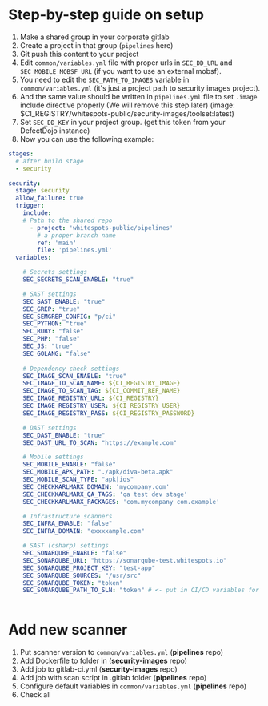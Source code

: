 # Step-by-step guide on setup

1. Make a shared group in your corporate gitlab
2. Create a project in that group (`pipelines` here)
3. Git push this content to your project
4. Edit `common/variables.yml` file with proper urls in `SEC_DD_URL` and `SEC_MOBILE_MOBSF_URL` (if you want to use an external mobsf). 
5. You need to edit the `SEC_PATH_TO_IMAGES` variable in `common/variables.yml` (it's just a project path to security images project).
6. And the same value should be written in `pipelines.yml` file to set `.image` include directive properly (We will remove this step later)
(image: $CI_REGISTRY/whitespots-public/security-images/toolset:latest)
7. Set `SEC_DD_KEY` in your project group. (get this token from your DefectDojo instance)
8. Now you can use the following example:


```yml
stages: 
  # after build stage
  - security

security:
  stage: security
  allow_failure: true
  trigger:
    include:
    # Path to the shared repo
      - project: 'whitespots-public/pipelines'
        # a proper branch name
        ref: 'main'
        file: 'pipelines.yml'
  variables:

    # Secrets settings
    SEC_SECRETS_SCAN_ENABLE: "true"

    # SAST settings
    SEC_SAST_ENABLE: "true"
    SEC_GREP: "true"
    SEC_SEMGREP_CONFIG: "p/ci"
    SEC_PYTHON: "true"
    SEC_RUBY: "false"
    SEC_PHP: "false"
    SEC_JS: "true"
    SEC_GOLANG: "false"
    
    # Dependency check settings
    SEC_IMAGE_SCAN_ENABLE: "true"
    SEC_IMAGE_TO_SCAN_NAME: ${CI_REGISTRY_IMAGE}
    SEC_IMAGE_TO_SCAN_TAG: ${CI_COMMIT_REF_NAME}
    SEC_IMAGE_REGISTRY_URL: ${CI_REGISTRY}
    SEC_IMAGE_REGISTRY_USER: ${CI_REGISTRY_USER}
    SEC_IMAGE_REGISTRY_PASS: ${CI_REGISTRY_PASSWORD}

    # DAST settings
    SEC_DAST_ENABLE: "true"
    SEC_DAST_URL_TO_SCAN: "https://example.com"

    # Mobile settings
    SEC_MOBILE_ENABLE: "false"
    SEC_MOBILE_APK_PATH: "./apk/diva-beta.apk"
    SEC_MOBILE_SCAN_TYPE: "apk|ios"
    SEC_CHECKKARLMARX_DOMAIN: 'mycompany.com'
    SEC_CHECKKARLMARX_QA_TAGS: 'qa test dev stage'
    SEC_CHECKKARLMARX_PACKAGES: 'com.mycompany com.example'

    # Infrastructure scanners
    SEC_INFRA_ENABLE: "false"
    SEC_INFRA_DOMAIN: "exxxxample.com"

    # SAST (csharp) settings
    SEC_SONARQUBE_ENABLE: "false"
    SEC_SONARQUBE_URL: "https://sonarqube-test.whitespots.io"
    SEC_SONARQUBE_PROJECT_KEY: "test-app"
    SEC_SONARQUBE_SOURCES: "/usr/src"
    SEC_SONARQUBE_TOKEN: "token"
    SEC_SONARQUBE_PATH_TO_SLN: "token" # <- put in CI/CD variables for security reasons
    

```



# Add new scanner

1. Put scanner version to `common/variables.yml` (**pipelines** repo)
2. Add Dockerfile to folder in (**security-images** repo)
3. Add job to gitlab-ci.yml (**security-images** repo)
4. Add job with scan script in .gitlab folder (**pipelines** repo)
5. Configure default variables in `common/variables.yml` (**pipelines** repo)
6. Check all

